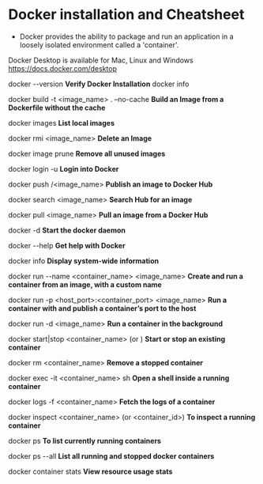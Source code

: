 # Docker installation and Cheatsheet

- Docker provides the ability to package and run an application in a loosely isolated environment called a 'container'.

Docker Desktop is available for Mac, Linux and Windows
https://docs.docker.com/desktop

docker --version          **Verify Docker Installation**
docker info

docker build -t <image_name> . –no-cache        **Build an Image from a Dockerfile without the cache**

docker images         **List local images**

docker rmi <image_name>           **Delete an Image**

docker image prune          **Remove all unused images**

docker login -u <username>         **Login into Docker**

docker push <username>/<image_name>         **Publish an image to Docker Hub**

docker search <image_name>             **Search Hub for an image**

docker pull <image_name>               **Pull an image from a Docker Hub**

docker -d             **Start the docker daemon**

docker --help          **Get help with Docker**

docker info         **Display system-wide information**

docker run --name <container_name> <image_name>        **Create and run a container from an image, with a custom name**

docker run -p <host_port>:<container_port> <image_name>         **Run a container with and publish a container’s port to the host**

docker run -d <image_name>          **Run a container in the background**

docker start|stop <container_name> (or <container-id>)            **Start or stop an existing container**

docker rm <container_name>          **Remove a stopped container**

docker exec -it <container_name> sh          **Open a shell inside a running container**

docker logs -f <container_name>          **Fetch the logs of a container**

docker inspect <container_name> (or <container_id>)            **To inspect a running container**

docker ps             **To list currently running containers**

docker ps --all            **List all running and stopped docker containers**

docker container stats         **View resource usage stats**
